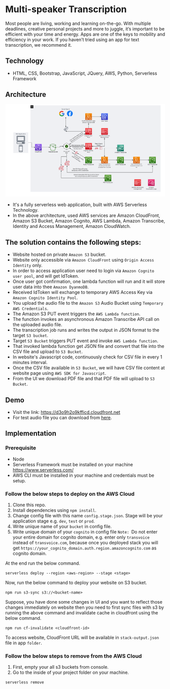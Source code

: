 # Multi-speaker Transcription
Most people are living, working and learning on-the-go. With multiple deadlines, creative personal projects and more to juggle, it’s important to be efficient with your time and energy. Apps are one of the keys to mobility and efficiency in your work. If you haven’t tried using an app for text transcription, we recommend it. 

## Technology
- HTML, CSS, Bootstrap, JavaScript, JQuery, AWS, Python, Serverless Framework

## Architecture
![This is an image](https://github.com/ParthTrambadiya/multi-speaker-transcribe/raw/master/app/docs/Architecture.png)

- It's a fully serverless web application, built with AWS Serverless Technology.
- In the above architecture, used AWS services are Amazon CloudFront, Amazon S3 Bucket, Amazon Cognito, AWS Lambda, Amazon Transcribe, Identity and Access Management, Amazon CloudWatch.

## The solution contains the following steps:
- Website hosted on private `Amazon S3` bucket.
- Website only accessible via `Amazon CloudFront` using `Origin Access Identity` only.
- In order to access application user need to login via `Amazon Cognito user pool`, and will get IdToken.
- Once user got confirmation, one lambda function will run and it will store user data into thee `Amazon DyanmoDB`.
- Received IdToken will exchange to temporary AWS Access Key via `Amazon Cognito Identity Pool`.
- You upload the audio file to the `Amazon S3` Audio Bucket using `Temporary AWS Credentials`.
- The Amazon S3 PUT event triggers the `AWS Lambda function`.
- The function invokes an asynchronous Amazon Transcribe API call on the uploaded audio file.
- The transcription job runs and writes the output in JSON format to the target `S3 bucket`.
- Target `S3 Bucket` triggers PUT event and invoke `AWS Lambda function`.
- That invoked lambda function get JSON file and convert that file into the CSV file and upload to `S3 Bucket`.
- In website's Javascript code, continuously check for CSV file in every 1 minutes interval.
- Once the CSV file available in `S3 Bucket`, we will have CSV file content at website page using `AWS SDK for Javascript`.
- From the UI we download PDF file and that PDF file will upload to `S3 Bucket`.

## Demo
- Visit the link: https://d3o9h2o9kfficd.cloudfront.net
- For test audio file you can download from [here](https://github.com/ParthTrambadiya/multi-speaker-transcribe/raw/master/app/docs/medical-diarization.wav).
## Implementation
### Prerequisite
- Node
- Serverless Framework must be installed on your machine https://www.serverless.com/
- AWS CLI must be installed in your machine and credentials must be setup.

### Follow the below steps to deploy on the AWS Cloud
1. Clone this repo.
2. Install dependencies using `npm install`.
3. Change config file with this name `config.stage.json`. Stage will be your application stage e.g. `dev`, `test` or `prod`.
4. Write unique name of your `bucket` in config file. 
5. Write unique domain of your `cognito` in config file `Note: `Do not enter your entire domain for cognito domain, e.g. enter only `transvoice` instead of `transvoice.com`, because once you deployed stack you will get `https://your_cognito_domain.auth.region.amazoncognito.com` as cognito domain.

At the end run the below command.
```
serverless deploy --region <aws-region> --stage <stage>
```
Now, run the below command to deploy your website on S3 bucket.
```
npm run s3-sync s3://<bucket-name>
```

Suppose, you have done some changes in UI and you want to reflect those changes immediately on website then you need to first sync files with s3 by running the above command and invalidate cache in cloudfront using the below command.
```
npm run cf-invalidate <cloudfront-id>
``` 

To access website, CloudFront URL will be available in `stack-output.json` file in app `folder`.

### Follow the below steps to remove from the AWS Cloud
1. First, empty your all s3 buckets from console.
2. Go to the inside of your project folder on your machine.
```
serverless remove
```


